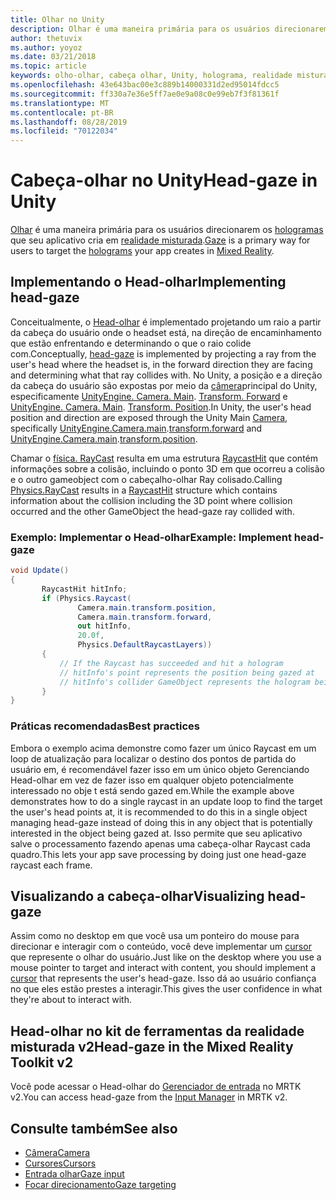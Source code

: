 ```yaml
---
title: Olhar no Unity
description: Olhar é uma maneira primária para os usuários direcionarem os hologramas que seu aplicativo cria em realidade misturada.
author: thetuvix
ms.author: yoyoz
ms.date: 03/21/2018
ms.topic: article
keywords: olho-olhar, cabeça olhar, Unity, holograma, realidade misturada
ms.openlocfilehash: 43e643bac00e3c889b14000331d2ed95014fdcc5
ms.sourcegitcommit: ff330a7e36e5ff7ae0e9a08c0e99eb7f3f81361f
ms.translationtype: MT
ms.contentlocale: pt-BR
ms.lasthandoff: 08/28/2019
ms.locfileid: "70122034"
---
```

# <a name="head-gaze-in-unity"></a><span data-ttu-id="88452-104">Cabeça-olhar no Unity</span><span class="sxs-lookup"><span data-stu-id="88452-104">Head-gaze in Unity</span></span>

<span data-ttu-id="88452-105">[Olhar](gaze.md) é uma maneira primária para os usuários direcionarem os [hologramas](hologram.md) que seu aplicativo cria em [realidade misturada](mixed-reality.md).</span><span class="sxs-lookup"><span data-stu-id="88452-105">[Gaze](gaze.md) is a primary way for users to target the [holograms](hologram.md) your app creates in [Mixed Reality](mixed-reality.md).</span></span>


## <a name="implementing-head-gaze"></a><span data-ttu-id="88452-106">Implementando o Head-olhar</span><span class="sxs-lookup"><span data-stu-id="88452-106">Implementing head-gaze</span></span>

<span data-ttu-id="88452-107">Conceitualmente, o [Head-olhar](gaze.md) é implementado projetando um raio a partir da cabeça do usuário onde o headset está, na direção de encaminhamento que estão enfrentando e determinando o que o raio colide com.</span><span class="sxs-lookup"><span data-stu-id="88452-107">Conceptually, [head-gaze](gaze.md) is implemented by projecting a ray from the user's head where the headset is, in the forward direction they are facing and determining what that ray collides with.</span></span> <span data-ttu-id="88452-108">No Unity, a posição e a direção da cabeça do usuário são expostas por meio da [câmera](camera-in-unity.md)principal do Unity, especificamente [UnityEngine. Camera. Main](http://docs.unity3d.com/ScriptReference/Camera-main.html). [Transform. Forward](http://docs.unity3d.com/ScriptReference/Transform-forward.html) e [UnityEngine. Camera. Main](http://docs.unity3d.com/ScriptReference/Camera-main.html). [Transform. Position](http://docs.unity3d.com/ScriptReference/Transform-position.html).</span><span class="sxs-lookup"><span data-stu-id="88452-108">In Unity, the user's head position and direction are exposed through the Unity Main [Camera](camera-in-unity.md), specifically [UnityEngine.Camera.main](http://docs.unity3d.com/ScriptReference/Camera-main.html).[transform.forward](http://docs.unity3d.com/ScriptReference/Transform-forward.html) and [UnityEngine.Camera.main](http://docs.unity3d.com/ScriptReference/Camera-main.html).[transform.position](http://docs.unity3d.com/ScriptReference/Transform-position.html).</span></span>

<span data-ttu-id="88452-109">Chamar o [física. RayCast](http://docs.unity3d.com/ScriptReference/Physics.Raycast.html) resulta em uma estrutura [RaycastHit](http://docs.unity3d.com/ScriptReference/RaycastHit.html) que contém informações sobre a colisão, incluindo o ponto 3D em que ocorreu a colisão e o outro gameobject com o cabeçalho-olhar Ray colisado.</span><span class="sxs-lookup"><span data-stu-id="88452-109">Calling [Physics.RayCast](http://docs.unity3d.com/ScriptReference/Physics.Raycast.html) results in a [RaycastHit](http://docs.unity3d.com/ScriptReference/RaycastHit.html) structure which contains information about the collision including the 3D point where collision occurred and the other GameObject the head-gaze ray collided with.</span></span>

### <a name="example-implement-head-gaze"></a><span data-ttu-id="88452-110">Exemplo: Implementar o Head-olhar</span><span class="sxs-lookup"><span data-stu-id="88452-110">Example: Implement head-gaze</span></span>

```cs
void Update()
{
       RaycastHit hitInfo;
       if (Physics.Raycast(
               Camera.main.transform.position,
               Camera.main.transform.forward,
               out hitInfo,
               20.0f,
               Physics.DefaultRaycastLayers))
       {
           // If the Raycast has succeeded and hit a hologram
           // hitInfo's point represents the position being gazed at
           // hitInfo's collider GameObject represents the hologram being gazed at
       }
}
```

### <a name="best-practices"></a><span data-ttu-id="88452-111">Práticas recomendadas</span><span class="sxs-lookup"><span data-stu-id="88452-111">Best practices</span></span>

<span data-ttu-id="88452-112">Embora o exemplo acima demonstre como fazer um único Raycast em um loop de atualização para localizar o destino dos pontos de partida do usuário em, é recomendável fazer isso em um único objeto Gerenciando Head-olhar em vez de fazer isso em qualquer objeto potencialmente interessado no obje t está sendo gazed em.</span><span class="sxs-lookup"><span data-stu-id="88452-112">While the example above demonstrates how to do a single raycast in an update loop to find the target the user's head points at, it is recommended to do this in a single object managing head-gaze instead of doing this in any object that is potentially interested in the object being gazed at.</span></span> <span data-ttu-id="88452-113">Isso permite que seu aplicativo salve o processamento fazendo apenas uma cabeça-olhar Raycast cada quadro.</span><span class="sxs-lookup"><span data-stu-id="88452-113">This lets your app save processing by doing just one head-gaze raycast each frame.</span></span>

## <a name="visualizing-head-gaze"></a><span data-ttu-id="88452-114">Visualizando a cabeça-olhar</span><span class="sxs-lookup"><span data-stu-id="88452-114">Visualizing head-gaze</span></span>

<span data-ttu-id="88452-115">Assim como no desktop em que você usa um ponteiro do mouse para direcionar e interagir com o conteúdo, você deve implementar um [cursor](cursors.md) que represente o olhar do usuário.</span><span class="sxs-lookup"><span data-stu-id="88452-115">Just like on the desktop where you use a mouse pointer to target and interact with content, you should implement a [cursor](cursors.md) that represents the user's head-gaze.</span></span> <span data-ttu-id="88452-116">Isso dá ao usuário confiança no que eles estão prestes a interagir.</span><span class="sxs-lookup"><span data-stu-id="88452-116">This gives the user confidence in what they're about to interact with.</span></span>

## <a name="head-gaze-in-the-mixed-reality-toolkit-v2"></a><span data-ttu-id="88452-117">Head-olhar no kit de ferramentas da realidade misturada v2</span><span class="sxs-lookup"><span data-stu-id="88452-117">Head-gaze in the Mixed Reality Toolkit v2</span></span>
<span data-ttu-id="88452-118">Você pode acessar o Head-olhar do [Gerenciador de entrada](https://microsoft.github.io/MixedRealityToolkit-Unity/Documentation/Input/Overview.html) no MRTK v2.</span><span class="sxs-lookup"><span data-stu-id="88452-118">You can access head-gaze from the [Input Manager](https://microsoft.github.io/MixedRealityToolkit-Unity/Documentation/Input/Overview.html) in MRTK v2.</span></span>

## <a name="see-also"></a><span data-ttu-id="88452-119">Consulte também</span><span class="sxs-lookup"><span data-stu-id="88452-119">See also</span></span>
* [<span data-ttu-id="88452-120">Câmera</span><span class="sxs-lookup"><span data-stu-id="88452-120">Camera</span></span>](camera-in-unity.md)
* [<span data-ttu-id="88452-121">Cursores</span><span class="sxs-lookup"><span data-stu-id="88452-121">Cursors</span></span>](cursors.md)
* [<span data-ttu-id="88452-122">Entrada olhar</span><span class="sxs-lookup"><span data-stu-id="88452-122">Gaze input</span></span>](gaze.md)
* [<span data-ttu-id="88452-123">Focar direcionamento</span><span class="sxs-lookup"><span data-stu-id="88452-123">Gaze targeting</span></span>](gaze-targeting.md)
